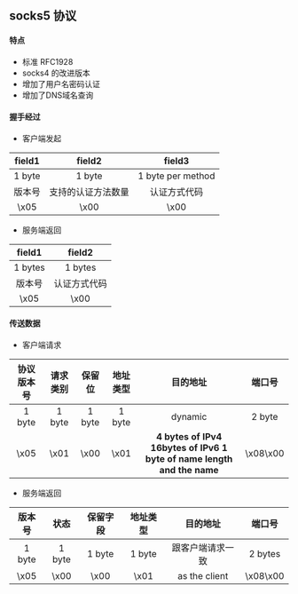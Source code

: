## socks5 协议

#### 特点
- 标准 RFC1928
- socks4 的改进版本
- 增加了用户名密码认证
- 增加了DNS域名查询

#### 握手经过

- 客户端发起

| field1 | field2 | field3 |
|:------:|:------:|:------:|
| 1 byte | 1 byte | 1 byte per method |
| 版本号 | 支持的认证方法数量 | 认证方式代码 |
| \x05   | \x00   | \x00 | 
    
- 服务端返回

| field1 | field2 |
|:------:|:------:|
| 1 bytes| 1 bytes|
| 版本号 | 认证方式代码 |
| \x05   | \x00   |
    
#### 传送数据

- 客户端请求

| 协议版本号 | 请求类别 | 保留位 | 地址类型 | 目的地址 | 端口号 |
|:------:|:-------:|:-------:|:---------:|:----------:|:----:|
| 1 byte | 1 byte | 1 byte|1 byte|dynamic| 2 byte |
| \x05 | \x01 | \x00 | \x01 | **4 bytes of IPv4** **16bytes of IPv6** **1 byte of name length and the name** | \x08\x00 |

- 服务端返回

| 版本号 | 状态 | 保留字段 | 地址类型 | 目的地址 | 端口号 |
|:---:|:---:|:---:|:---:|:---:|:---:|
|1 byte | 1 byte | 1 byte | 1 byte | 跟客户端请求一致 | 2 bytes |
| \x05 | \x00 | \x00 | \x01 | as the client | \x08\x00 |
    
